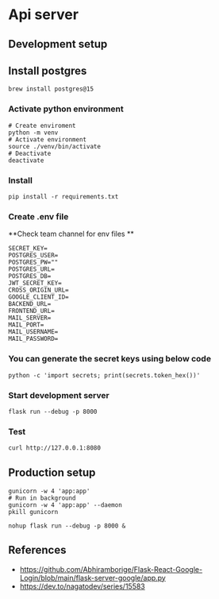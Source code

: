 # Api server

## Development setup

## Install postgres

```
brew install postgres@15
```

### Activate python environment

```
# Create enviroment
python -m venv
# Activate environment
source ./venv/bin/activate
# Deactivate
deactivate
```

### Install
```
pip install -r requirements.txt
```

### Create .env file
**Check team channel for env files **
```
SECRET_KEY=
POSTGRES_USER=
POSTGRES_PW=""
POSTGRES_URL=
POSTGRES_DB=
JWT_SECRET_KEY=
CROSS_ORIGIN_URL=
GOOGLE_CLIENT_ID=
BACKEND_URL=
FRONTEND_URL=
MAIL_SERVER=
MAIL_PORT=
MAIL_USERNAME=
MAIL_PASSWORD=
```

### You can generate the secret keys using below code

```
python -c 'import secrets; print(secrets.token_hex())'
```

### Start development server
```
flask run --debug -p 8000
```

### Test

```bash
curl http://127.0.0.1:8080
```

### 

## Production setup
```
gunicorn -w 4 'app:app'
# Run in background
gunicorn -w 4 'app:app' --daemon
pkill gunicorn

nohup flask run --debug -p 8000 &
```

## References

- https://github.com/Abhiramborige/Flask-React-Google-Login/blob/main/flask-server-google/app.py
- https://dev.to/nagatodev/series/15583

